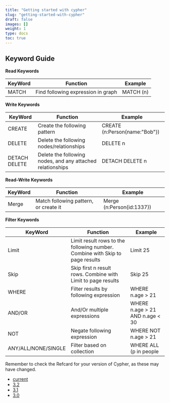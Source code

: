 ```yaml
---
title: "Getting started with cypher"
slug: "getting-started-with-cypher"
draft: false
images: []
weight: 1
type: docs
toc: true
---
```


## Keyword Guide
**Read Keywords**

| KeyWord | Function| Example |
| ------ | ------ | ------ |
| MATCH | Find following expression in graph | MATCH (n) |

**Write Keywords**

| KeyWord | Function| Example |
| ------ | ------ | ------ |
| CREATE | Create the following pattern | CREATE (n:Person{name:"Bob"}) |
| DELETE | Delete the following nodes/relationships | DELETE n |
| DETACH DELETE | Delete the following nodes, and any attached relationships | DETACH DELETE n |

**Read-Write Keywords**

| KeyWord | Function| Example |
| ------ | ------ | ------ |
| Merge | Match following pattern, or create it | Merge (n:Person{id:1337}) |

**Filter Keywords**

| KeyWord | Function| Example |
| ------ | ------ | ------ |
| Limit | Limit result rows to the following number. Combine with Skip to page results | Limit 25 |
| Skip | Skip first n result rows. Combine with Limit to page results | Skip 25 |
| WHERE | Filter results by following expression | WHERE n.age > 21 |
| AND/OR | And/Or multiple expressions | WHERE n.age > 21 AND n.age < 30 |
| NOT | Negate following expression | WHERE NOT n.age > 21 |
| ANY/ALL/NONE/SINGLE | Filter based on collection | WHERE ALL (p in people | WHERE p.age > 21) |


Remember to check the Refcard for your version of Cypher, as these may have changed.

 - [current][1]
 - [3.2][2]
 - [3.1][3]
 - [3.0][4]


  [1]: http://neo4j.com/docs/cypher-refcard/current/
  [2]: http://neo4j.com/docs/cypher-refcard/3.2/
  [3]: http://neo4j.com/docs/cypher-refcard/3.1/
  [4]: http://neo4j.com/docs/cypher-refcard/3.0/

